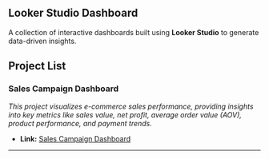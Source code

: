 ## Looker Studio Dashboard
A collection of interactive dashboards built using **Looker Studio** to generate data-driven insights. 

## Project List
### **Sales Campaign Dashboard**
*This project visualizes e-commerce sales performance, providing insights into key metrics like sales value, net profit, average order value (AOV), product performance, and payment trends.*
- **Link:** [Sales Campaign Dashboard](https://github.com/dyonsetio21/data_analytics_portfolio/tree/main/lookerstudio_dashboard/sales_campaign_dashboard)

---
